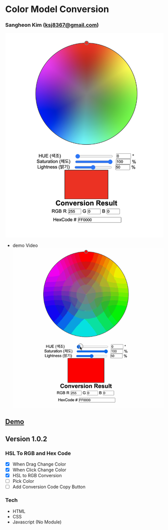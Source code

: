 # Color Model Conversion

### Sangheon Kim (ksj8367@gmail.com)

![](img/sh-12-20-18-42.png)

- demo Video
  ![](dragColorPicker.gif)

## <a href="https://k4zo2.csb.app/" target="_blank">Demo</a>

## Version 1.0.2

### HSL To RGB and Hex Code

- [x] When Drag Change Color
- [x] When Click Change Color
- [x] HSL to RGB Conversion
- [ ] Pick Color
- [ ] Add Conversion Code Copy Button

### Tech

- HTML
- CSS
- Javascript (No Module)
